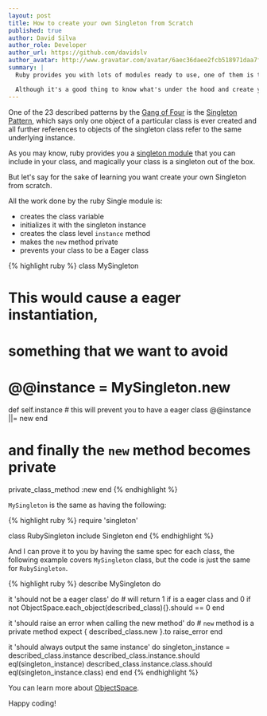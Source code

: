 ```yaml
---
layout: post
title: How to create your own Singleton from Scratch
published: true
author: David Silva
author_role: Developer
author_url: https://github.com/davidslv
author_avatar: http://www.gravatar.com/avatar/6aec36daee2fcb518971daa7f2e0f544.png
summary: |
  Ruby provides you with lots of modules ready to use, one of them is the Singleton Module.

  Although it's a good thing to know what's under the hood and create your own from scratch.
---
```


One of the 23 described patterns by the [Gang of Four](http://en.wikipedia.org/wiki/Design_Patterns) is the [Singleton Pattern](http://en.wikipedia.org/wiki/Singleton_pattern), which says only one object of a particular class is ever created and all further references to objects of the singleton class refer to the same underlying instance.

As you may know, ruby provides you a [singleton module](http://ruby-doc.org/stdlib-2.1.0/libdoc/singleton/rdoc/Singleton.html) that you can include in your class, and magically your class is a singleton out of the box.

But let's say for the sake of learning you want create your own Singleton from scratch.

All the work done by the ruby Single module is:

- creates the class variable
- initializes it with the singleton instance
- creates the class level `instance` method
- makes the `new` method private
- prevents your class to be a Eager class


{% highlight ruby %}
class MySingleton

  # This would cause a eager instantiation, 
  # something that we want to avoid
  # @@instance = MySingleton.new

  def self.instance
    # this will prevent you to have a eager class
    @@instance ||= new
  end

  # and finally the `new` method becomes private
  private_class_method :new
end
{% endhighlight %}


`MySingleton` is the same as having the following:

{% highlight ruby %}
require 'singleton'

class RubySingleton
  include Singleton
end
{% endhighlight %}

And I can prove it to you by having the same spec for each class, the following example covers `MySingleton` class, but the code is just the same for `RubySingleton`.

{% highlight ruby %}
describe MySingleton do

  it 'should not be a eager class' do
    # will return 1 if is a eager class and 0 if not
    ObjectSpace.each_object(described_class){}.should == 0
  end

  it 'should raise an error when calling the new method' do
    # `new` method is a private method
    expect {
      described_class.new
    }.to raise_error
  end

  it 'should always output the same instance' do
    singleton_instance = described_class.instance
    described_class.instance.should eql(singleton_instance)
    described_class.instance.class.should eql(singleton_instance.class)
  end
end
{% endhighlight %}

You can learn more about [ObjectSpace](http://www.ruby-doc.org/core-2.1.0/ObjectSpace.html).

Happy coding!
